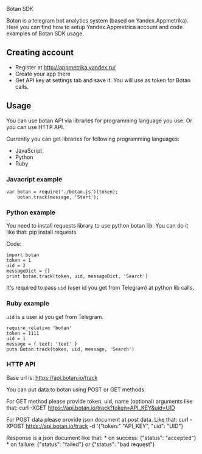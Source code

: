 Botan SDK

Botan is a telegram bot analytics system (based on Yandex.Appmetrika).
Here you can find how to setup Yandex.Appmetrica account and code examples of Botan SDK usage.


## Creating account
 * Register at http://appmetrika.yandex.ru/
 * Create your app there
 * Get API key at settings tab and save it. You will use as token for Botan calls.

## Usage
You can use botan API via libraries for programming language you use.
Or you can use HTTP API.

Currently you can get libraries for following programming languages:
 * JavaScript
 * Python
 * Ruby


### Javacript example
	var botan = require('./botan.js')(token);
    	botan.track(message, 'Start');

### Python example
You need to install requests library to use python botan lib.
You can do it like that:
	pip install requests

Code:

	import botan
	token = 1
	uid = 2    
	messageDict = {}
	print botan.track(token, uid, messageDict, 'Search')

It's required to pass `uid` (user id you get from Telegram) at python lib calls.

### Ruby example
`uid` is a user id you get from Telegram.

	require_relative 'botan'
	token = 1111
	uid = 1
	message = { text: 'text' }
	puts Botan.track(token, uid, message, 'Search')


### HTTP API
Base url is: https://api.botan.io/track

You can put data to botan using POST or GET methods.
	
For GET method please provide token, uid, name (optional) arguments like that:
	curl -XGET https://api.botan.io/track?token=API_KEY&uid=UID

For POST data please provide json document at post data. Like that:
	curl -XPOST https://api.botan.io/track -d '{"token:" "API_KEY", "uid": "UID"}

Response is a json document like that:
	* on success: {"status": "accepted"}
	* on failure: {"status": "failed"} or {"status": "bad request"}
